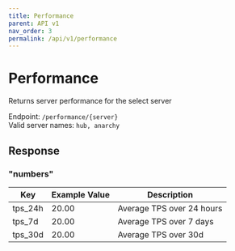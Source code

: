 ```yaml
---
title: Performance
parent: API v1
nav_order: 3
permalink: /api/v1/performance
---
```


# Performance

Returns server performance for the select server

Endpoint: `/performance/{server}`
<br />
Valid server names: `hub, anarchy`

## Response

### "numbers"

| Key      | Example Value | Description               |
|----------|---------------|---------------------------|
| tps\_24h | 20\.00        | Average TPS over 24 hours |
| tps\_7d  | 20\.00        | Average TPS over 7 days   |
| tps\_30d | 20\.00        | Average TPS over 30d      |



